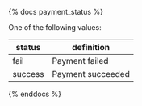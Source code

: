 {% docs payment_status %}
    
One of the following values: 

| status         | definition                                       |
|----------------|--------------------------------------------------|
| fail           | Payment failed                                   |
| success        | Payment succeeded                                |

{% enddocs %}